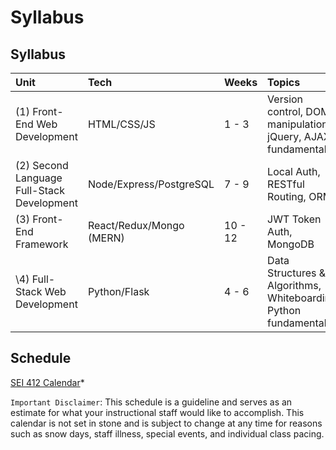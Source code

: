 # Syllabus

## Syllabus

| Unit | Tech | Weeks | Topics |
| :--- | :--- | :--- | :--- |
| \(1\) Front-End Web Development | HTML/CSS/JS | 1 - 3 | Version control, DOM manipulation, jQuery, AJAX, fundamentals |
| \(2\) Second Language Full-Stack Development | Node/Express/PostgreSQL | 7 - 9 | Local Auth, RESTful Routing, ORMs |
| \(3\) Front-End Framework | React/Redux/Mongo \(MERN\) | 10 - 12 | JWT Token Auth, MongoDB |
| \4\) Full-Stack Web Development | Python/Flask | 4 - 6 | Data Structures & Algorithms, Whiteboarding, Python fundamentals |

## Schedule

[SEI 412 Calendar](https://calendar.google.com/calendar/u/2?cid=Y185NGpsc2E5OWRzMzBqamVlYjY5NGlxbzJvMEBncm91cC5jYWxlbmRhci5nb29nbGUuY29t)\*

`Important Disclaimer`: This schedule is a guideline and serves as an estimate for what your instructional staff would like to accomplish. This calendar is not set in stone and is subject to change at any time for reasons such as snow days, staff illness, special events, and individual class pacing.

